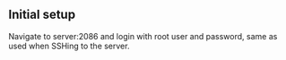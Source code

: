 ## Initial setup

Navigate to server:2086 and login with root user and password, same as used when SSHing to the server.


